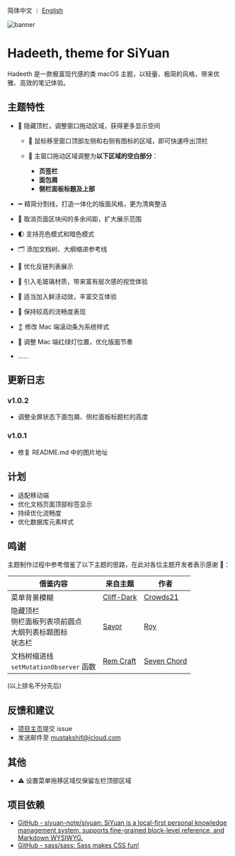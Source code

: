 简体中文 ｜ [English](./README_en_US.md)

![banner](https://cdn.jsdelivr.net/gh/mustakshif/Hadeeth@main/assets/banner_v5.png)

# Hadeeth, theme for SiYuan

Hadeeth 是一款极富现代感的类 macOS 主题，以轻量、极简的风格，带来优雅、高效的笔记体验。

## 主题特性

* 📃 隐藏顶栏，调整窗口拖动区域，获得更多显示空间

  * 📌 鼠标移至窗口顶部左侧和右侧有图标的区域，即可快速呼出顶栏
  * 📌 主窗口拖动区域调整为**以下区域的空白部分**：

    * **页签栏**
    * **面包屑**
    * **侧栏面板标题及上部**
* ➖ 精简分割线，打造一体化的版面风格，更为清爽整洁
* 📐 取消页面区块间的多余间距，扩大展示范围
* 🌓 支持亮色模式和暗色模式
* 🗂️ 添加文档树、大纲缩进参考线
* 🔗 优化反链列表展示
* 🧊 引入毛玻璃材质，带来富有层次感的视觉体验
* 💫 适当加入鲜活动效，丰富交互体验
* 🚀 保持较高的流畅度表现
* ↕️ 修改 Mac 端滚动条为系统样式
* 🚥 调整 Mac 端红绿灯位置，优化版面节奏
* ……

## 更新日志

### v1.0.2
- 调整全屏状态下面包屑、侧栏面板标题栏的高度

### v1.0.1
- 修复 README.md 中的图片地址

## 计划

* 适配移动端
* 优化文档页面顶部标签显示
* 持续优化流畅度
* 优化数据库元素样式

## 鸣谢

主题制作过程中参考借鉴了以下主题的思路，在此对各位主题开发者表示感谢 🙏：

| 借鉴内容                                                 | 来自主题 | 作者 |
| ---------------------------------------------------------- | ---------- | ------ |
| 菜单背景模糊                                             | [Cliff-Dark](https://github.com/chenshinshi/Cliff-Dark)         | [Crowds21](https://github.com/chenshinshi)     |
| 隐藏顶栏<br />侧栏面板列表项前圆点<br />大纲列表标题图标<br />状态栏 | [Savor](https://github.com/royc01/notion-theme)         | [Roy](https://github.com/royc01)     |
| 文档树缩进线<br />`setMutationObserver` 函数                                      | [Rem Craft](https://github.com/svchord/Rem-Craft)         | [Seven Chord](https://github.com/svchord)     |

(以上排名不分先后)

## 反馈和建议
- [项目主页](https://github.com/mustakshif/Hadeeth-for-SiYuan/issues)提交 issue
- 发送邮件至 mustakshif@icloud.com

## 其他

* ⚠️ 设置菜单拖移区域仅保留左栏顶部区域

## 项目依赖

* [GitHub - siyuan-note/siyuan: SiYuan is a local-first personal knowledge management system, supports fine-grained block-level reference, and Markdown WYSIWYG.](https://github.com/siyuan-note/siyuan)
* [GitHub - sass/sass: Sass makes CSS fun!](https://github.com/sass/sass)

